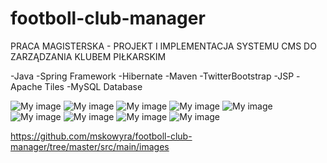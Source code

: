 footboll-club-manager
=====================

PRACA MAGISTERSKA - PROJEKT I IMPLEMENTACJA SYSTEMU CMS DO ZARZĄDZANIA KLUBEM PIŁKARSKIM

-Java
-Spring Framework
-Hibernate
-Maven
-TwitterBootstrap
-JSP
-Apache Tiles
-MySQL Database


![My image](https://github.com/mskowyra/footboll-club-manager/blob/master/src/main/images/Schowek01.jpg)
![My image](https://github.com/mskowyra/footboll-club-manager/blob/master/src/main/images/Schowek02.jpg)
![My image](https://github.com/mskowyra/footboll-club-manager/blob/master/src/main/images/Schowek03.jpg)
![My image](https://github.com/mskowyra/footboll-club-manager/blob/master/src/main/images/Schowek04.jpg)
![My image](https://github.com/mskowyra/footboll-club-manager/blob/master/src/main/images/Schowek05.jpg)
![My image](https://github.com/mskowyra/footboll-club-manager/blob/master/src/main/images/Schowek06.jpg)
![My image](https://github.com/mskowyra/footboll-club-manager/blob/master/src/main/images/Schowek07.jpg)
![My image](https://github.com/mskowyra/footboll-club-manager/blob/master/src/main/images/Schowek08.jpg)
![My image](https://github.com/mskowyra/footboll-club-manager/blob/master/src/main/images/Schowek09.jpg)

https://github.com/mskowyra/footboll-club-manager/tree/master/src/main/images
